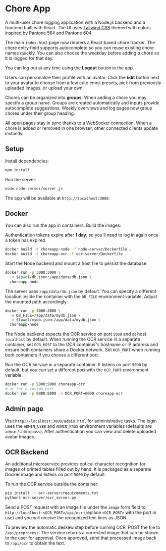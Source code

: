 # Chore App

A multi-user chore logging application with a Node.js backend and a frontend built with React. The UI uses [Tailwind CSS](https://tailwindcss.com/) themed with colors inspired by Pantone 564 and Pantone 604.

The main `index.html` page now renders a React based chore tracker. The chore entry
field supports autocomplete so you can reuse existing chore names quickly. You can
also choose the weekday before adding a chore so it is logged for that day.

You can log out at any time using the **Logout** button in the app.

Users can personalize their profile with an avatar. Click the **Edit** button next to your avatar to choose from a few cute emoji presets, pick from previously uploaded images, or upload your own.


Chores can be organized into **groups**. When adding a chore you may specify a
group name. Groups are created automatically and inputs provide autocomplete
suggestions. Weekly overviews and log pages now group chores under their group
heading.

All open pages stay in sync thanks to a WebSocket connection. When a chore is
added or removed in one browser, other connected clients update instantly.

## Setup

Install dependencies:

```bash
npm install
```

Run the server:

```bash
node node-server/server.js
```

The app will be available at `http://localhost:3000`.


## Docker

You can also run the app in containers. Build the images:

Authentication tokens expire after **1 day**, so you'll need to log in again once a token has expired.

```bash
docker build -t choreapp-node -f node-server/Dockerfile .
docker build -t choreapp-ocr -f ocr-server/Dockerfile .
```

Start the Node backend and mount a host file to persist the database:

```bash
docker run -p 3000:3000 \
  -v $(pwd)/db.json:/app/data/db.json \
  choreapp-node
```

The server uses `/app/data/db.json` by default. You can specify a different
location inside the container with the `DB_FILE` environment variable. Adjust
the mounted path accordingly:

```bash
docker run -p 3000:3000 \
  -e DB_FILE=/app/data/mydb.json \
  -v $(pwd)/mydb.json:/app/data/mydb.json \
  choreapp-node
```

The Node backend expects the OCR service on port `5000` and at host `localhost`
by default. When running the OCR service in a separate container, set `OCR_HOST`
to the OCR container's hostname or IP address and ensure both containers share a
Docker network. Set `OCR_PORT` when running both containers if you choose a
different port.

Run the OCR service in a separate container. It listens on port `5000` by default, but you can set a different port with the `OCR_PORT` environment variable:

```bash
docker run -p 5000:5000 choreapp-ocr
# or for a custom port
docker run -p 6000:6000 -e OCR_PORT=6000 choreapp-ocr
```

## Admin page

Visit `http://localhost:3000/admin.html` for administrative tasks. The
login uses the `ADMIN_USER` and `ADMIN_PASS` environment variables
(defaults are `admin` / `adminpass`). After authentication you can view
and delete uploaded avatar images.

## OCR Backend

An additional microservice provides optical character recognition for images of printed tables filled out by hand. It is packaged as a separate Docker image and listens on port `5000` by default.

To run the OCR service outside the container:

```bash
pip install -r ocr-server/requirements.txt
python3 ocr-server/ocr_server.py
```

Send a POST request with an image file under the `image` form field to `http://localhost:<OCR_PORT>/api/ocr` (replace `<OCR_PORT>` with the port in use) and you will receive the recognized text lines as JSON.

To preview the automatic deskew step before running OCR, POST the file to
`/api/preprocess`. The service returns a corrected image that can be shown to the
user for approval. Once approved, send that processed image back to `/api/ocr` to
obtain the text.
